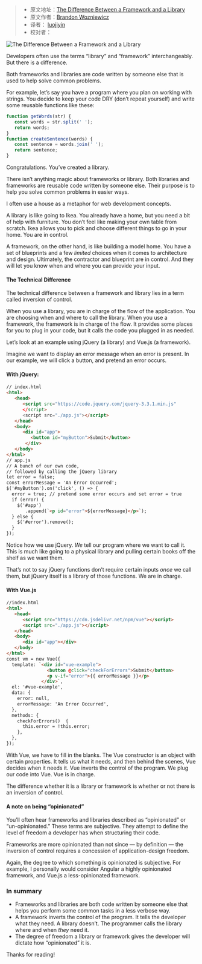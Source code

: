 > -  原文地址：[The Difference Between a Framework and a Library](https://www.freecodecamp.org/news/the-difference-between-a-framework-and-a-library-bd133054023f/)
> -  原文作者：[Brandon Wozniewicz](https://www.freecodecamp.org/news/author/brandon/)
> -  译者： [luojiyin](https://github.com/luojiyin1987)
> -  校对者：

![The Difference Between a Framework and a Library](https://cdn-media-1.freecodecamp.org/images/1*tO6yh-odg-YDLazUQ6FWVQ.jpeg)

Developers often use the terms “library” and “framework” interchangeably. But there is a difference.

Both frameworks and libraries are code written by someone else that is used to help solve common problems.

For example, let’s say you have a program where you plan on working with strings. You decide to keep your code DRY (don’t repeat yourself) and write some reusable functions like these:

```js
function getWords(str) {
   const words = str.split(' ');
   return words;
}
function createSentence(words) {
   const sentence = words.join(' ');
   return sentence;
}
```

Congratulations. You’ve created a library.

There isn’t anything magic about frameworks or library. Both libraries and frameworks are reusable code written by someone else. Their purpose is to help you solve common problems in easier ways.

I often use a house as a metaphor for web development concepts.

A library is like going to Ikea. You already have a home, but you need a bit of help with furniture. You don’t feel like making your own table from scratch. Ikea allows you to pick and choose different things to go in your home. You are in control.

A framework, on the other hand, is like building a model home. You have a set of blueprints and a few _limited_ choices when it comes to architecture and design. Ultimately, the contractor and blueprint are in control. And they will let you know when and where you can provide your input.

#### The Technical Difference

The technical difference between a framework and library lies in a term called inversion of control.

When you use a library, you are in charge of the flow of the application. You are choosing when and where to call the library. When you use a framework, the framework is in charge of the flow. It provides some places for you to plug in your code, but it calls the code you plugged in as needed.

Let’s look at an example using jQuery (a library) and Vue.js (a framework).

Imagine we want to display an error message when an error is present. In our example, we will click a button, and pretend an error occurs.

#### With jQuery:

```html
// index.html
<html>
   <head>
      <script src="https://code.jquery.com/jquery-3.3.1.min.js"
      </script>
      <script src="./app.js"></script>
   </head>
   <body>
      <div id="app">
         <button id="myButton">Submit</button>
       </div>
   </body>
</html>
// app.js
// A bunch of our own code, 
// followed by calling the jQuery library
let error = false;
const errorMessage = 'An Error Occurred';
$('#myButton').on('click', () => {
  error = true; // pretend some error occurs and set error = true
  if (error) {
    $('#app')
       .append(`<p id="error">${errorMessage}</p>`);
  } else {
    $('#error').remove();
  }
});
```

Notice how we use jQuery. _We_ tell our program where we want to call it. This is much like going to a physical library and pulling certain books off the shelf as we want them.

That’s not to say jQuery functions don’t require certain inputs _once_ we call them, but jQuery itself is a library of those functions. We are in charge.

#### With Vue.js

```html
//index.html
<html>
   <head>
      <script src="https://cdn.jsdelivr.net/npm/vue"></script>
      <script src="./app.js"></script>
   </head>
   <body>
      <div id="app"></div>
   </body>
</html>
const vm = new Vue({
  template: `<div id="vue-example">
               <button @click="checkForErrors">Submit</button>
               <p v-if="error">{{ errorMessage }}</p>
             </div>`,
  el: '#vue-example',
  data: {
    error: null,
    errorMessage: 'An Error Occurred',
  },
  methods: {
    checkForErrors()  {
      this.error = !this.error;
    },
  },
});
```

With Vue, we have to fill in the blanks. The Vue constructor is an object with certain properties. It tells us what it needs, and then behind the scenes, Vue decides when it needs it. Vue inverts the control of the program. We plug our code into Vue. Vue is in charge.

The difference whether it is a library or framework is whether or not there is an inversion of control.

#### A note on being “opinionated”

You’ll often hear frameworks and libraries described as “opinionated” or “un-opinionated.” These terms are subjective. They attempt to define the level of freedom a developer has when structuring their code.

Frameworks are more opinionated than not since — by definition — the inversion of control requires a concession of application-design freedom.

Again, the degree to which something is opinionated is subjective. For example, I personally would consider Angular a highly opinionated framework, and Vue.js a less-opinionated framework.

### In summary

-   Frameworks and libraries are both code written by someone else that helps you perform some common tasks in a less verbose way.
-   A framework inverts the control of the program. It tells the developer what they need. A library doesn’t. The programmer calls the library where and when _they_ need it.
-   The degree of freedom a library or framework gives the developer will dictate how “opinionated” it is.

Thanks for reading!